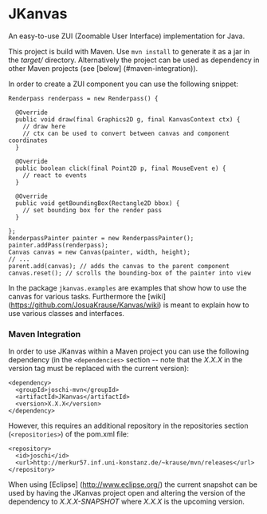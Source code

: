 JKanvas
=======

An easy-to-use ZUI (Zoomable User Interface) implementation for Java.

This project is build with Maven. Use `mvn install` to generate it as a jar
in the *target/* directory. Alternatively the project can be used as dependency
in other Maven projects (see [below] (#maven-integration)).

In order to create a ZUI component you can use the following snippet:

```
Renderpass renderpass = new Renderpass() {

  @Override
  public void draw(final Graphics2D g, final KanvasContext ctx) {
    // draw here
    // ctx can be used to convert between canvas and component coordinates
  }

  @Override
  public boolean click(final Point2D p, final MouseEvent e) {
    // react to events
  }

  @Override
  public void getBoundingBox(Rectangle2D bbox) {
    // set bounding box for the render pass
  }

};
RenderpassPainter painter = new RenderpassPainter();
painter.addPass(renderpass);
Canvas canvas = new Canvas(painter, width, height);
// ...
parent.add(canvas); // adds the canvas to the parent component
canvas.reset(); // scrolls the bounding-box of the painter into view
```

In the package `jkanvas.examples` are examples that show
how to use the canvas for various tasks.
Furthermore the [wiki] (https://github.com/JosuaKrause/Kanvas/wiki) is meant to explain how to
use various classes and interfaces.

### Maven Integration

In order to use JKanvas within a Maven project you can use the following dependency
(in the `<dependencies>` section -- note that the *X.X.X* in the version tag
must be replaced with the current version):

    <dependency>
      <groupId>joschi-mvn</groupId>
      <artifactId>JKanvas</artifactId>
      <version>X.X.X</version>
    </dependency>

However, this requires an additional repository in the repositories section (`<repositories>`) of the pom.xml file:

    <repository>
      <id>joschi</id>
      <url>http://merkur57.inf.uni-konstanz.de/~krause/mvn/releases</url>
    </repository>

When using [Eclipse] (http://www.eclipse.org/) the current snapshot can be used
by having the JKanvas project open and altering the version of the dependency
to *X.X.X-SNAPSHOT* where *X.X.X* is the upcoming version.
